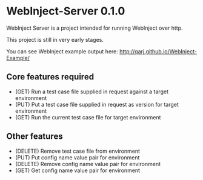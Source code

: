 # WebInject-Server 0.1.0

WebInject Server is a project intended for running WebInject over http.

This project is still in very early stages.

You can see WebInject example output here: http://qarj.github.io/WebInject-Example/

## Core features required
* (GET) Run a test case file supplied in request against a target environment
* (PUT) Put a test case file supplied in request as version for target environment
* (GET) Run the current test case file for target environment

## Other features
* (DELETE) Remove test case file from environment
* (PUT) Put config name value pair for environment
* (DELETE) Remove config name value pair for environment
* (GET) Get config name value pair for environment